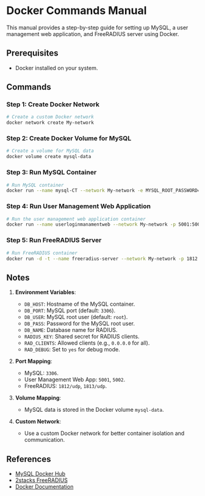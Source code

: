 # Docker Commands Manual

This manual provides a step-by-step guide for setting up MySQL, a user management web application, and FreeRADIUS server using Docker.

## Prerequisites
- Docker installed on your system.

## Commands

### Step 1: Create Docker Network

```bash
# Create a custom Docker network
docker network create My-network
```

### Step 2: Create Docker Volume for MySQL

```bash
# Create a volume for MySQL data
docker volume create mysql-data
```

### Step 3: Run MySQL Container

```bash
# Run MySQL container
docker run --name mysql-CT --network My-network -e MYSQL_ROOT_PASSWORD=P@ssw0rd@1 -d -p 3306:3306 -v mysql-data:/var/lib/mysql mysql:latest
```

### Step 4: Run User Management Web Application

```bash
# Run the user management web application container
docker run --name userloginmanamentweb --network My-network -p 5001:5001 -p 5002:5002 jetchadaphon/userloginmanamentweb:latest
```

### Step 5: Run FreeRADIUS Server

```bash
# Run FreeRADIUS container
docker run -d -t --name freeradius-server --network My-network -p 1812:1812/udp -p 1813:1813/udp -e DB_HOST=mysql-CT -e DB_PORT=3306 -e DB_USER=root -e DB_PASS=P@ssw0rd@1 -e DB_NAME=radius -e RAD_DEBUG=yes 2stacks/freeradius
```

## Notes
1. **Environment Variables**:
   - `DB_HOST`: Hostname of the MySQL container.
   - `DB_PORT`: MySQL port (default: `3306`).
   - `DB_USER`: MySQL root user (default: `root`).
   - `DB_PASS`: Password for the MySQL root user.
   - `DB_NAME`: Database name for RADIUS.
   - `RADIUS_KEY`: Shared secret for RADIUS clients.
   - `RAD_CLIENTS`: Allowed clients (e.g., `0.0.0.0` for all).
   - `RAD_DEBUG`: Set to `yes` for debug mode.

2. **Port Mapping**:
   - MySQL: `3306`.
   - User Management Web App: `5001`, `5002`.
   - FreeRADIUS: `1812/udp`, `1813/udp`.

3. **Volume Mapping**:
   - MySQL data is stored in the Docker volume `mysql-data`.

4. **Custom Network**:
   - Use a custom Docker network for better container isolation and communication.

## References
- [MySQL Docker Hub](https://hub.docker.com/_/mysql)
- [2stacks FreeRADIUS](https://hub.docker.com/r/2stacks/freeradius)
- [Docker Documentation](https://docs.docker.com/)
